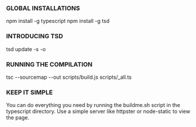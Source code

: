 ### GLOBAL INSTALLATIONS

npm install -g typescript
npm install -g tsd

### INTRODUCING TSD

tsd update -s -o

### RUNNING THE COMPILATION

tsc --sourcemap --out scripts/build.js scripts/_all.ts

### KEEP IT SIMPLE

You can do everything you need by running the buildme.sh script in the typescript directory. Use a simple server like httpster or node-static to view the page.

